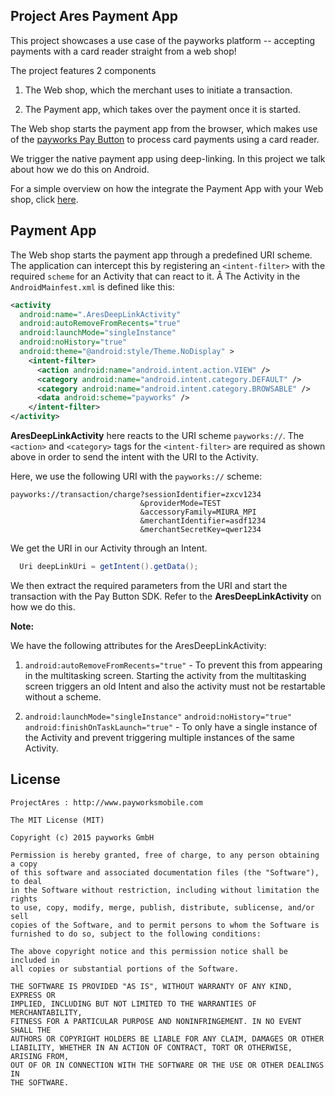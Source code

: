 ## Project Ares Payment App

This project showcases a use case of the payworks platform -- accepting payments with a card reader straight from a web shop!

The project features 2 components

1. The Web shop, which the merchant uses to initiate a transaction.

2. The Payment app, which takes over the payment once it is started.

The Web shop starts the payment app from the browser, which makes use of the [payworks Pay Button][1] to process card payments using a card reader.

We trigger the native payment app using deep-linking. In this project we talk about how we do this on Android.

For a simple overview on how the integrate the Payment App with your Web shop, click [here][3].


Payment App
---------------------------

The Web shop starts the payment app through a predefined URI scheme. The application can intercept this by registering an `<intent-filter>` with the required `scheme` for an Activity that can react to it.
Â
The Activity in the `AndroidMainfest.xml` is defined like this:

```xml
<activity
  android:name=".AresDeepLinkActivity"
  android:autoRemoveFromRecents="true"
  android:launchMode="singleInstance"
  android:noHistory="true"
  android:theme="@android:style/Theme.NoDisplay" >
    <intent-filter>
      <action android:name="android.intent.action.VIEW" />
      <category android:name="android.intent.category.DEFAULT" />
      <category android:name="android.intent.category.BROWSABLE" />
      <data android:scheme="payworks" />
    </intent-filter>
</activity>
```

**AresDeepLinkActivity** here reacts to the URI scheme `payworks://`. The `<action>` and `<category>` tags for the  `<intent-filter>` are required as shown above in order to send the intent with the URI to the Activity.

Here, we use the following URI with the `payworks://` scheme:

```
payworks://transaction/charge?sessionIdentifier=zxcv1234
                             &providerMode=TEST
                             &accessoryFamily=MIURA_MPI
                             &merchantIdentifier=asdf1234
                             &merchantSecretKey=qwer1234
```

We get the URI in our Activity through an Intent.
```java
  Uri deepLinkUri = getIntent().getData();
```

We then extract the required parameters from the URI and start the transaction with the Pay Button SDK. Refer to the  **AresDeepLinkActivity** on how we do this.

**Note:**

We have the following attributes for the AresDeepLinkActivity:

1. `android:autoRemoveFromRecents="true"` - To prevent this from appearing in the multitasking screen. Starting the activity from the multitasking screen triggers an old Intent and also the activity must not be restartable without a scheme.

2. `android:launchMode="singleInstance"` `android:noHistory="true"` `android:finishOnTaskLaunch="true"` - To only have a single instance of the Activity and prevent triggering multiple instances of the same Activity.

License
---------------------
    ProjectAres : http://www.payworksmobile.com

    The MIT License (MIT)

    Copyright (c) 2015 payworks GmbH

    Permission is hereby granted, free of charge, to any person obtaining a copy
    of this software and associated documentation files (the "Software"), to deal
    in the Software without restriction, including without limitation the rights
    to use, copy, modify, merge, publish, distribute, sublicense, and/or sell
    copies of the Software, and to permit persons to whom the Software is
    furnished to do so, subject to the following conditions:

    The above copyright notice and this permission notice shall be included in
    all copies or substantial portions of the Software.

    THE SOFTWARE IS PROVIDED "AS IS", WITHOUT WARRANTY OF ANY KIND, EXPRESS OR
    IMPLIED, INCLUDING BUT NOT LIMITED TO THE WARRANTIES OF MERCHANTABILITY,
    FITNESS FOR A PARTICULAR PURPOSE AND NONINFRINGEMENT. IN NO EVENT SHALL THE
    AUTHORS OR COPYRIGHT HOLDERS BE LIABLE FOR ANY CLAIM, DAMAGES OR OTHER
    LIABILITY, WHETHER IN AN ACTION OF CONTRACT, TORT OR OTHERWISE, ARISING FROM,
    OUT OF OR IN CONNECTION WITH THE SOFTWARE OR THE USE OR OTHER DEALINGS IN
    THE SOFTWARE.


 [1]: http://www.payworks.mpymnt.com/paybutton#android
 [2]: http://payworksmobile.com/
 [3]: http://www.payworks.mpymnt.com/node/203

